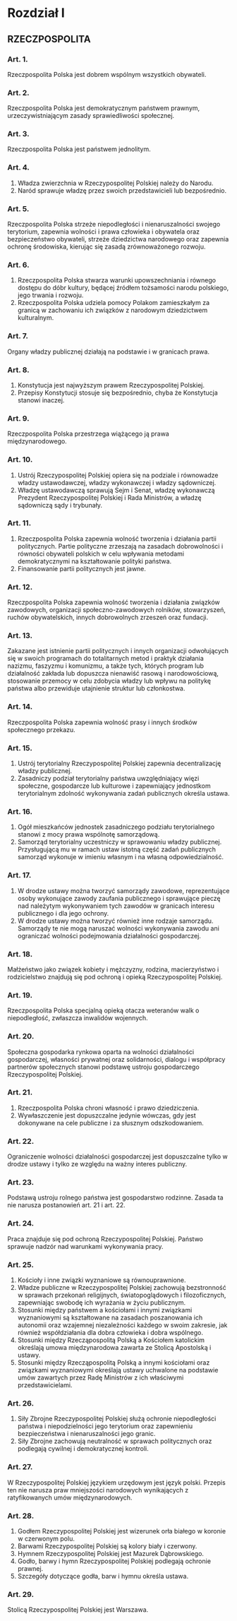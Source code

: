 

# Rozdział I
## RZECZPOSPOLITA


### Art. 1.

Rzeczpospolita Polska jest dobrem wspólnym wszystkich obywateli.


### Art. 2.

Rzeczpospolita Polska jest demokratycznym państwem prawnym,
urzeczywistniającym zasady sprawiedliwości społecznej.


### Art. 3.

Rzeczpospolita Polska jest państwem jednolitym.


### Art. 4.

1.  Władza zwierzchnia w Rzeczypospolitej Polskiej należy do Narodu.
2.  Naród sprawuje władzę przez swoich przedstawicieli lub
    bezpośrednio.


### Art. 5.

Rzeczpospolita Polska strzeże niepodległości i nienaruszalności
swojego terytorium, zapewnia wolności i prawa człowieka i obywatela
oraz bezpieczeństwo obywateli, strzeże dziedzictwa narodowego oraz
zapewnia ochronę środowiska, kierując się zasadą zrównoważonego
rozwoju.


### Art. 6.

1.  Rzeczpospolita Polska stwarza warunki upowszechniania i równego
    dostępu do dóbr kultury, będącej źródłem tożsamości narodu
    polskiego, jego trwania i rozwoju.
2.  Rzeczpospolita Polska udziela pomocy Polakom zamieszkałym za
    granicą w zachowaniu ich związków z narodowym dziedzictwem
    kulturalnym.


### Art. 7.

Organy władzy publicznej działają na podstawie i w granicach prawa.


### Art. 8.

1.  Konstytucja jest najwyższym prawem Rzeczypospolitej Polskiej.
2.  Przepisy Konstytucji stosuje się bezpośrednio, chyba że
    Konstytucja stanowi inaczej.


### Art. 9.

Rzeczpospolita Polska przestrzega wiążącego ją prawa międzynarodowego.


### Art. 10.

1.  Ustrój Rzeczypospolitej Polskiej opiera się na podziale i
    równowadze władzy ustawodawczej, władzy wykonawczej i władzy
    sądowniczej.
2.  Władzę ustawodawczą sprawują Sejm i Senat, władzę wykonawczą
    Prezydent Rzeczypospolitej Polskiej i Rada Ministrów, a władzę
    sądowniczą sądy i trybunały.


### Art. 11.

1.  Rzeczpospolita Polska zapewnia wolność tworzenia i działania
    partii politycznych. Partie polityczne zrzeszają na zasadach
    dobrowolności i równości obywateli polskich w celu wpływania
    metodami demokratycznymi na kształtowanie polityki państwa.
2.  Finansowanie partii politycznych jest jawne.


### Art. 12.

Rzeczpospolita Polska zapewnia wolność tworzenia i działania związków
zawodowych, organizacji społeczno-zawodowych rolników, stowarzyszeń,
ruchów obywatelskich, innych dobrowolnych zrzeszeń oraz fundacji.


### Art. 13.

Zakazane jest istnienie partii politycznych i innych organizacji
odwołujących się w swoich programach do totalitarnych metod i praktyk
działania nazizmu, faszyzmu i komunizmu, a także tych, których program
lub działalność zakłada lub dopuszcza nienawiść rasową i
narodowościową, stosowanie przemocy w celu zdobycia władzy lub wpływu
na politykę państwa albo przewiduje utajnienie struktur lub
członkostwa.


### Art. 14.

Rzeczpospolita Polska zapewnia wolność prasy i innych środków
społecznego przekazu.


### Art. 15.

1.  Ustrój terytorialny Rzeczypospolitej Polskiej zapewnia
    decentralizację władzy publicznej.
2.  Zasadniczy podział terytorialny państwa uwzględniający więzi
    społeczne, gospodarcze lub kulturowe i zapewniający jednostkom
    terytorialnym zdolność wykonywania zadań publicznych określa
    ustawa.


### Art. 16.

1.  Ogół mieszkańców jednostek zasadniczego podziału terytorialnego
    stanowi z mocy prawa wspólnotę samorządową.
2.  Samorząd terytorialny uczestniczy w sprawowaniu władzy publicznej.
    Przysługującą mu w ramach ustaw istotną część zadań publicznych
    samorząd wykonuje w imieniu własnym i na własną odpowiedzialność.


### Art. 17.

1.  W drodze ustawy można tworzyć samorządy zawodowe, reprezentujące
    osoby wykonujące zawody zaufania publicznego i sprawujące pieczę
    nad należytym wykonywaniem tych zawodów w granicach interesu
    publicznego i dla jego ochrony.
2.  W drodze ustawy można tworzyć również inne rodzaje samorządu.
    Samorządy te nie mogą naruszać wolności wykonywania zawodu ani
    ograniczać wolności podejmowania działalności gospodarczej.


### Art. 18.

Małżeństwo jako związek kobiety i mężczyzny, rodzina, macierzyństwo i
rodzicielstwo znajdują się pod ochroną i opieką Rzeczypospolitej
Polskiej.


### Art. 19.

Rzeczpospolita Polska specjalną opieką otacza weteranów walk o
niepodległość, zwłaszcza inwalidów wojennych.


### Art. 20.

Społeczna gospodarka rynkowa oparta na wolności działalności
gospodarczej, własności prywatnej oraz solidarności, dialogu i
współpracy partnerów społecznych stanowi podstawę ustroju
gospodarczego Rzeczypospolitej Polskiej.


### Art. 21.

1.  Rzeczpospolita Polska chroni własność i prawo dziedziczenia.
2.  Wywłaszczenie jest dopuszczalne jedynie wówczas, gdy jest
    dokonywane na cele publiczne i za słusznym odszkodowaniem.


### Art. 22.

Ograniczenie wolności działalności gospodarczej jest dopuszczalne
tylko w drodze ustawy i tylko ze względu na ważny interes publiczny.


### Art. 23.

Podstawą ustroju rolnego państwa jest gospodarstwo rodzinne. Zasada ta
nie narusza postanowień art. 21 i art. 22.


### Art. 24.

Praca znajduje się pod ochroną Rzeczypospolitej Polskiej. Państwo
sprawuje nadzór nad warunkami wykonywania pracy.


### Art. 25.

1.  Kościoły i inne związki wyznaniowe są równouprawnione.
2.  Władze publiczne w Rzeczypospolitej Polskiej zachowują
    bezstronność w sprawach przekonań religijnych, światopoglądowych i
    filozoficznych, zapewniając swobodę ich wyrażania w życiu
    publicznym.
3.  Stosunki między państwem a kościołami i innymi związkami
    wyznaniowymi są kształtowane na zasadach poszanowania ich
    autonomii oraz wzajemnej niezależności każdego w swoim zakresie,
    jak również współdziałania dla dobra człowieka i dobra wspólnego.
4.  Stosunki między Rzecząpospolitą Polską a Kościołem katolickim
    określają umowa międzynarodowa zawarta ze Stolicą Apostolską i
    ustawy.
5.  Stosunki między Rzecząpospolitą Polską a innymi kościołami oraz
    związkami wyznaniowymi określają ustawy uchwalone na podstawie
    umów zawartych przez Radę Ministrów z ich właściwymi
    przedstawicielami.


### Art. 26.

1.  Siły Zbrojne Rzeczypospolitej Polskiej służą ochronie
    niepodległości państwa i niepodzielności jego terytorium oraz
    zapewnieniu bezpieczeństwa i nienaruszalności jego granic.
2.  Siły Zbrojne zachowują neutralność w sprawach politycznych oraz
    podlegają cywilnej i demokratycznej kontroli.


### Art. 27.

W Rzeczypospolitej Polskiej językiem urzędowym jest język polski.
Przepis ten nie narusza praw mniejszości narodowych wynikających z
ratyfikowanych umów międzynarodowych.


### Art. 28.

1.  Godłem Rzeczypospolitej Polskiej jest wizerunek orła białego w
    koronie w czerwonym polu.
2.  Barwami Rzeczypospolitej Polskiej są kolory biały i czerwony.
3.  Hymnem Rzeczypospolitej Polskiej jest Mazurek Dąbrowskiego.
4.  Godło, barwy i hymn Rzeczypospolitej Polskiej podlegają ochronie
    prawnej.
5.  Szczegóły dotyczące godła, barw i hymnu określa ustawa.


### Art. 29.

Stolicą Rzeczypospolitej Polskiej jest Warszawa.
